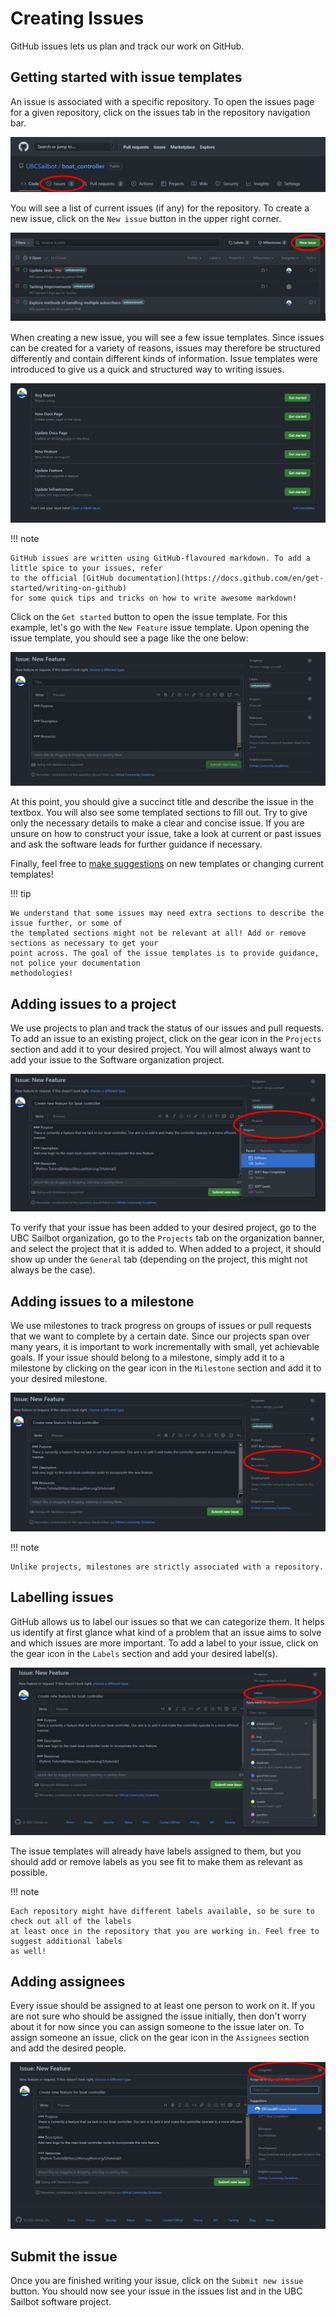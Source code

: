 # Creating Issues

GitHub issues lets us plan and track our work on GitHub.

## Getting started with issue templates

An issue is associated with a specific repository. To open the issues page for a given repository, click on
the issues tab in the repository navigation bar.

![image](../../../assets/images/github/workflow/issue_tab.png)

You will see a list of current issues (if any) for the repository. To create a new issue, click on the
`New issue` button in the upper right corner.

![image](../../../assets/images/github/workflow/issue_list.png)

When creating a new issue, you will see a few issue templates. Since issues can be created for a variety of reasons,
issues may therefore be structured differently and contain different kinds of information. Issue templates were
introduced to give us a quick and structured way to writing issues.

![image](../../../assets/images/github/workflow/issue_template_list.png)

!!! note

    GitHub issues are written using GitHub-flavoured markdown. To add a little spice to your issues, refer
    to the official [GitHub documentation](https://docs.github.com/en/get-started/writing-on-github) 
    for some quick tips and tricks on how to write awesome markdown!

Click on the `Get started` button to open the issue template. For this example, let's go with the `New Feature`
issue template. Upon opening the issue template, you should see a page like the one below:

![image](../../../assets/images/github/workflow/new_feature_template.png)

At this point, you should give a succinct title and describe the issue in the textbox. You will also see some templated
sections to fill out. Try to give only the necessary details to make a clear and concise issue. If you are unsure on how
to construct your issue, take a look at current or past issues and ask the software leads for further guidance if necessary.

Finally, feel free to [make suggestions](https://github.com/UBCSailbot/.github/issues/templates/edit)
on new templates or changing current templates!

!!! tip

    We understand that some issues may need extra sections to describe the issue further, or some of
    the templated sections might not be relevant at all! Add or remove sections as necessary to get your
    point across. The goal of the issue templates is to provide guidance, not police your documentation
    methodologies!

## Adding issues to a project

We use projects to plan and track the status of our issues and pull requests.
To add an issue to an existing project, click on the gear icon in the `Projects` section and add it to your desired
project. You will almost always want to add your issue to the Software organization project.

![image](../../../assets/images/github/workflow/gh_project.png)

To verify that your issue has been added to your desired project, go to the UBC Sailbot organization, go
to the `Projects` tab on the organization banner, and select the project that it is added to. When added
to a project, it should show up under the `General` tab (depending on the project, this might not always
be the case).

## Adding issues to a milestone

We use milestones to track progress on groups of issues or pull requests that we want to complete by a certain date.
Since our projects span over many years, it is important to work incrementally with small,
yet achievable goals. If your issue should belong to a milestone, simply add it to a milestone by clicking
on the gear icon in the `Milestone` section and add it to your desired milestone.

![image](../../../assets/images/github/workflow/gh_milestone.png)

!!! note

    Unlike projects, milestones are strictly associated with a repository.

## Labelling issues

GitHub allows us to label our issues so that we can categorize them. It helps us identify at first glance what
kind of a problem that an issue aims to solve and which issues are more important. To add a label to your issue,
click on the gear icon in the `Labels` section and add your desired label(s).

![image](../../../assets/images/github/workflow/gh_labels.png)

The issue templates will already have labels assigned to them, but you should add or remove labels as you see fit
to make them as relevant as possible.

!!! note

    Each repository might have different labels available, so be sure to check out all of the labels
    at least once in the repository that you are working in. Feel free to suggest additional labels
    as well!

## Adding assignees

Every issue should be assigned to at least one person to work on it. If you are not sure who should be assigned
the issue initially, then don't worry about it for now since you can assign someone to the issue later on. To
assign someone an issue, click on the gear icon in the `Assignees` section and add the desired people.

![image](../../../assets/images/github/workflow/gh_assignee.png)

## Submit the issue

Once you are finished writing your issue, click on the `Submit new issue` button. You should now see your issue
in the issues list and in the UBC Sailbot software project.
